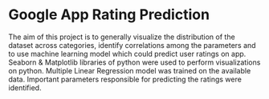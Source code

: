 # Google App Rating Prediction
The aim of this project is to generally visualize the distribution of the dataset across categories, identify correlations among the parameters and to use machine learning model which could predict user ratings on app. Seaborn & Matplotlib libraries of python were used to perform visualizations on python. Multiple Linear Regression model was trained on the available data. Important parameters responsible for predicting the ratings were identified.
